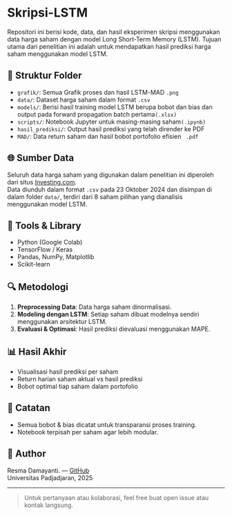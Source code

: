 
# Skripsi-LSTM

Repositori ini berisi kode, data, dan hasil eksperimen skripsi menggunakan data harga saham dengan model Long Short-Term Memory (LSTM). Tujuan utama dari penelitian ini adalah untuk mendapatkan hasil prediksi harga saham menggunakan model LSTM.

## 📂 Struktur Folder
- `grafik/`: Semua Grafik proses dan hasil LSTM-MAD `.png`
- `data/`: Dataset harga saham dalam format `.csv`
- `models/`: Berisi hasil training model LSTM berupa bobot dan bias dan output pada forward propagation batch pertama`(.xlsx)`
- `scripts/`: Notebook Jupyter untuk masing-masing saham`(.ipynb)`
- `hasil_prediksi/`: Output hasil prediksi yang telah dirender ke PDF
-  `MAD/`: Data return saham dan hasil bobot portofolio efisien ` .pdf`
## 🌐 Sumber Data

Seluruh data harga saham yang digunakan dalam penelitian ini diperoleh dari situs [Investing.com](https://www.investing.com/).  
Data diunduh dalam format `.csv` pada 23 Oktober 2024 dan disimpan di dalam folder `data/`, terdiri dari 8 saham pilihan yang dianalisis menggunakan model LSTM.

## 🔧 Tools & Library

- Python (Google Colab)
- TensorFlow / Keras
- Pandas, NumPy, Matplotlib
- Scikit-learn

## 🔍 Metodologi

1. **Preprocessing Data**: Data harga saham dinormalisasi.
2. **Modeling dengan LSTM**: Setiap saham dibuat modelnya sendiri menggunakan arsitektur LSTM.
3. **Evaluasi & Optimasi**: Hasil prediksi dievaluasi menggunakan MAPE.

## 📊 Hasil Akhir

- Visualisasi hasil prediksi per saham
- Return harian saham aktual vs hasil prediksi
- Bobot optimal tiap saham dalam portofolio

## 📌 Catatan

- Semua bobot & bias dicatat untuk transparansi proses training.
- Notebook terpisah per saham agar lebih modular.

## 👤 Author

Resma Damayanti. — [GitHub](https://github.com/resma-011)  
Universitas Padjadjaran, 2025

---

> Untuk pertanyaan atau kolaborasi, feel free buat open issue atau kontak langsung.  
